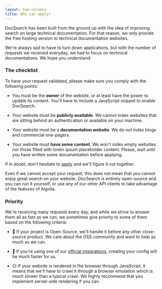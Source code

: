```yaml
---
layout: two-columns
title: Who can apply?
---
```


DocSearch has been built from the ground up with the idea of improving search on
large technical documentation. For that reason, we only provide the free hosting
version to technical documentation websites.

We're always sad to have to turn down applications, but with the number of
requests we received everyday, we had to focus on technical documentations.
We hope you understand.

### The checklist

To have your request validated, please make sure you comply with the following
points:

- You must be the **owner** of the website, or at least have the power to update
  its content. You'll have to include a JavaScript snippet to enable DocSearch.

- Your website must be **publicly available**. We cannot index websites that are
  sitting behind an authentication or available on your machine.

- Your website must be a **documentation website**. We do not index blogs and
  commercial one-pagers.

- Your website must **have some content**. We won't index empty websites nor
  those filled with lorem ipsum placeholder content. Please, wait until you have
  written some documentation before applying.

If in doubt, don't hesitate to [apply][1] and we'll figure it out together.

Even if we cannot accept your request, this does not mean that you cannot enjoy
great search on your website. DocSearch is entirely open-source and you can run
it yourself, or use any of our other API clients to take advantage of the
features of Algolia.

### Priority

We're receiving many requests every day, and while we strive to answer them all
as fast as we can, we sometimes give priority to some of them based on the
following criteria:

- 🙂 If your project is Open-Source, we'll handle it before any other
  close-source product. We care about the OSS community and want to help as much
  as we can.

- 🙂 If you're using one of our [official integrations][2], creating your config
  will be much faster for us.

- ☹️ If your website is rendered in the browser through JavaScript, it means
  that we'll have to crawl it through a browser emulation which is much slower
  than a typical crawl. We highly recommend that you implement server-side
  rendering if you can.

[1]: ./apply.html

[2]: ./integrations.html
